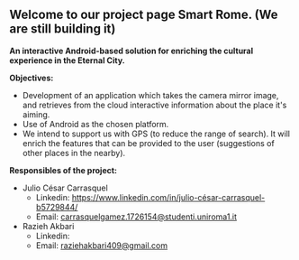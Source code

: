 ## Welcome to our project page Smart Rome. (We are still building it)
<b>An interactive Android-based solution
for enriching the cultural experience in the Eternal City.</b>

<b>Objectives:</b>
  - Development of an application which takes the camera mirror
    image, and retrieves from the cloud interactive information about the
    place it's aiming.
  - Use of Android as the chosen platform. 
  - We intend to support us with GPS (to reduce the range of search). It will
    enrich the features that can be provided to the user (suggestions of other
    places in the nearby).

<b>Responsibles of the project:</b>
- Julio César Carrasquel
  - Linkedin:  <a href="https://www.linkedin.com/in/julio-c%C3%A9sar-carrasquel-b5729844/">https://www.linkedin.com/in/julio-césar-carrasquel-b5729844/</a> 
  - Email: carrasquelgamez.1726154@studenti.uniroma1.it
- Razieh Akbari
  - Linkedin: 
  - Email: raziehakbari409@gmail.com
